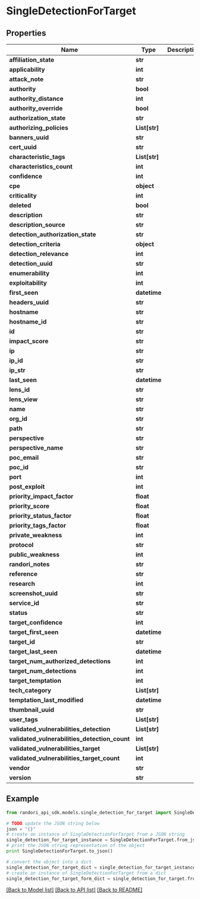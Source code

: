 # SingleDetectionForTarget


## Properties

Name | Type | Description | Notes
------------ | ------------- | ------------- | -------------
**affiliation_state** | **str** |  | [optional] 
**applicability** | **int** |  | [optional] 
**attack_note** | **str** |  | [optional] 
**authority** | **bool** |  | [optional] 
**authority_distance** | **int** |  | [optional] 
**authority_override** | **bool** |  | [optional] 
**authorization_state** | **str** |  | [optional] 
**authorizing_policies** | **List[str]** |  | [optional] 
**banners_uuid** | **str** |  | [optional] 
**cert_uuid** | **str** |  | [optional] 
**characteristic_tags** | **List[str]** |  | [optional] 
**characteristics_count** | **int** |  | [optional] 
**confidence** | **int** |  | [optional] 
**cpe** | **object** |  | [optional] 
**criticality** | **int** |  | [optional] 
**deleted** | **bool** |  | [optional] 
**description** | **str** |  | [optional] 
**description_source** | **str** |  | [optional] 
**detection_authorization_state** | **str** |  | [optional] 
**detection_criteria** | **object** |  | [optional] 
**detection_relevance** | **int** |  | [optional] 
**detection_uuid** | **str** |  | [optional] 
**enumerability** | **int** |  | [optional] 
**exploitability** | **int** |  | [optional] 
**first_seen** | **datetime** |  | [optional] 
**headers_uuid** | **str** |  | [optional] 
**hostname** | **str** |  | [optional] 
**hostname_id** | **str** |  | [optional] 
**id** | **str** |  | 
**impact_score** | **str** |  | [optional] 
**ip** | **str** |  | [optional] 
**ip_id** | **str** |  | [optional] 
**ip_str** | **str** |  | [optional] 
**last_seen** | **datetime** |  | [optional] 
**lens_id** | **str** |  | [optional] 
**lens_view** | **str** |  | [optional] 
**name** | **str** |  | [optional] 
**org_id** | **str** |  | 
**path** | **str** |  | [optional] 
**perspective** | **str** |  | [optional] 
**perspective_name** | **str** |  | [optional] 
**poc_email** | **str** |  | [optional] 
**poc_id** | **str** |  | [optional] 
**port** | **int** |  | [optional] 
**post_exploit** | **int** |  | [optional] 
**priority_impact_factor** | **float** |  | [optional] 
**priority_score** | **float** |  | [optional] 
**priority_status_factor** | **float** |  | [optional] 
**priority_tags_factor** | **float** |  | [optional] 
**private_weakness** | **int** |  | [optional] 
**protocol** | **str** |  | [optional] 
**public_weakness** | **int** |  | [optional] 
**randori_notes** | **str** |  | [optional] 
**reference** | **str** |  | [optional] 
**research** | **int** |  | [optional] 
**screenshot_uuid** | **str** |  | [optional] 
**service_id** | **str** |  | [optional] 
**status** | **str** |  | [optional] 
**target_confidence** | **int** |  | [optional] 
**target_first_seen** | **datetime** |  | [optional] 
**target_id** | **str** |  | [optional] 
**target_last_seen** | **datetime** |  | [optional] 
**target_num_authorized_detections** | **int** |  | [optional] 
**target_num_detections** | **int** |  | [optional] 
**target_temptation** | **int** |  | [optional] 
**tech_category** | **List[str]** |  | [optional] 
**temptation_last_modified** | **datetime** |  | [optional] 
**thumbnail_uuid** | **str** |  | [optional] 
**user_tags** | **List[str]** |  | [optional] 
**validated_vulnerabilities_detection** | **List[str]** |  | [optional] 
**validated_vulnerabilities_detection_count** | **int** |  | [optional] 
**validated_vulnerabilities_target** | **List[str]** |  | [optional] 
**validated_vulnerabilities_target_count** | **int** |  | [optional] 
**vendor** | **str** |  | [optional] 
**version** | **str** |  | [optional] 

## Example

```python
from randori_api_sdk.models.single_detection_for_target import SingleDetectionForTarget

# TODO update the JSON string below
json = "{}"
# create an instance of SingleDetectionForTarget from a JSON string
single_detection_for_target_instance = SingleDetectionForTarget.from_json(json)
# print the JSON string representation of the object
print SingleDetectionForTarget.to_json()

# convert the object into a dict
single_detection_for_target_dict = single_detection_for_target_instance.to_dict()
# create an instance of SingleDetectionForTarget from a dict
single_detection_for_target_form_dict = single_detection_for_target.from_dict(single_detection_for_target_dict)
```
[[Back to Model list]](../README.md#documentation-for-models) [[Back to API list]](../README.md#documentation-for-api-endpoints) [[Back to README]](../README.md)


